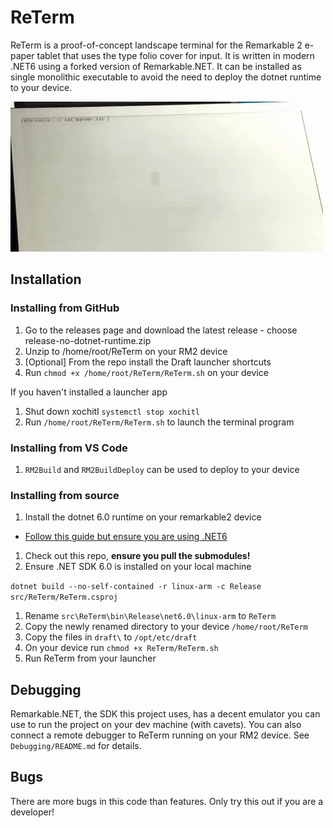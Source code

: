 # ReTerm

ReTerm is a proof-of-concept landscape terminal for the Remarkable 2 e-paper tablet that uses the type folio cover for input. It is written in modern .NET6 using a forked version of Remarkable.NET. It can be installed as single monolithic executable to avoid the need to deploy the dotnet runtime to your device.

![Terminal](https://github.com/i-am-shodan/ReTerm/blob/09bb90c8c645deb955de10a4ed46057dd2120c1b/docs/banner.gif)

## Installation
### Installing from GitHub
1. Go to the releases page and download the latest release - choose release-no-dotnet-runtime.zip
1. Unzip to /home/root/ReTerm on your RM2 device
1. [Optional] From the repo install the Draft launcher shortcuts
1. Run `chmod +x /home/root/ReTerm/ReTerm.sh` on your device

If you haven't installed a launcher app
1. Shut down xochitl `systemctl stop xochitl`
1. Run `/home/root/ReTerm/ReTerm.sh` to launch the terminal program

### Installing from VS Code
1. `RM2Build` and `RM2BuildDeploy` can be used to deploy to your device

### Installing from source

1. Install the dotnet 6.0 runtime on your remarkable2 device
  * [Follow this guide but ensure you are using .NET6](https://www.hanselman.com/blog/how-to-install-net-core-on-your-remarkable-2-eink-tablet-with-remarkablenet)
1. Check out this repo, **ensure you pull the submodules!**
1. Ensure .NET SDK 6.0 is installed on your local machine

`dotnet build --no-self-contained -r linux-arm -c Release src/ReTerm/ReTerm.csproj`

1. Rename `src\ReTerm\bin\Release\net6.0\linux-arm` to `ReTerm`
1. Copy the newly renamed directory to your device `/home/root/ReTerm`
1. Copy the files in `draft\` to `/opt/etc/draft`
1. On your device run `chmod +x ReTerm/ReTerm.sh`
1. Run ReTerm from your launcher

## Debugging
Remarkable.NET, the SDK this project uses, has a decent emulator you can use to run the project on your dev machine (with cavets). You can also connect a remote debugger to ReTerm running on your RM2 device. See `Debugging/README.md` for details.

## Bugs

There are more bugs in this code than features. Only try this out if you are a developer!